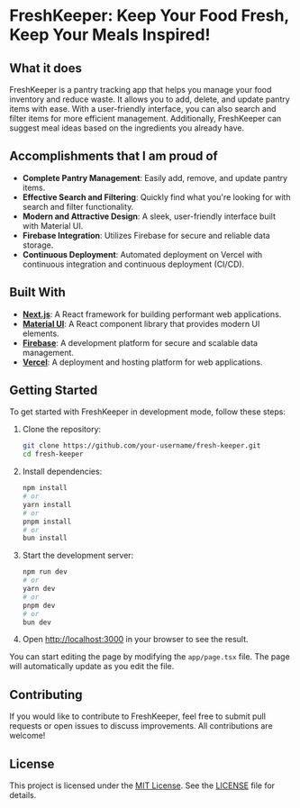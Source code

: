 # FreshKeeper: Keep Your Food Fresh, Keep Your Meals Inspired!

## What it does

FreshKeeper is a pantry tracking app that helps you manage your food inventory and reduce waste. It allows you to add, delete, and update pantry items with ease. With a user-friendly interface, you can also search and filter items for more efficient management. Additionally, FreshKeeper can suggest meal ideas based on the ingredients you already have.

## Accomplishments that I am proud of

- **Complete Pantry Management**: Easily add, remove, and update pantry items.
- **Effective Search and Filtering**: Quickly find what you're looking for with search and filter functionality.
- **Modern and Attractive Design**: A sleek, user-friendly interface built with Material UI.
- **Firebase Integration**: Utilizes Firebase for secure and reliable data storage.
- **Continuous Deployment**: Automated deployment on Vercel with continuous integration and continuous deployment (CI/CD).

## Built With

- **[Next.js](https://nextjs.org/)**: A React framework for building performant web applications.
- **[Material UI](https://mui.com/)**: A React component library that provides modern UI elements.
- **[Firebase](https://firebase.google.com/)**: A development platform for secure and scalable data management.
- **[Vercel](https://vercel.com/)**: A deployment and hosting platform for web applications.

## Getting Started

To get started with FreshKeeper in development mode, follow these steps:

1. Clone the repository:
    ```bash
    git clone https://github.com/your-username/fresh-keeper.git
    cd fresh-keeper
    ```

2. Install dependencies:
    ```bash
    npm install
    # or
    yarn install
    # or
    pnpm install
    # or
    bun install
    ```

3. Start the development server:
    ```bash
    npm run dev
    # or
    yarn dev
    # or
    pnpm dev
    # or
    bun dev
    ```

4. Open [http://localhost:3000](http://localhost:3000) in your browser to see the result.

You can start editing the page by modifying the `app/page.tsx` file. The page will automatically update as you edit the file.

## Contributing

If you would like to contribute to FreshKeeper, feel free to submit pull requests or open issues to discuss improvements. All contributions are welcome!

## License

This project is licensed under the [MIT License](https://opensource.org/licenses/MIT). See the [LICENSE](LICENSE) file for details.
